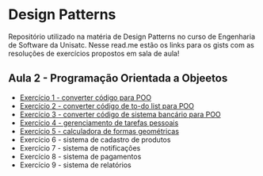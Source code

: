 # Design Patterns
Repositório utilizado na matéria de Design Patterns no curso de Engenharia de Software da Unisatc. Nesse read.me estão os links para os gists com as resoluções de exercícios propostos em sala de aula!

## Aula 2 - Programação Orientada a Objeetos

* [Exercício 1 - converter código para POO](https://gist.github.com/ardnaile/092fb0b757b1261a7c9e32ac6f0e3788)
* [Exercício 2 - converter código de to-do list para POO](https://gist.github.com/ardnaile/054796a2a6926fffddcee2f220f0a633)
* [Exercício 3 - converter código de sistema bancário para POO](https://gist.github.com/ardnaile/76cc215d67fd9143a6f134bd3281c01a)
* [Exercício 4 - gerenciamento de tarefas pessoais](https://gist.github.com/ardnaile/1d901d5246690d64c304639ef600e7ae)
* [Exercício 5 - calculadora de formas geométricas](https://gist.github.com/ardnaile/d0b583a1fefb4149904314f5b612c988)
* Exercício 6 - sistema de cadastro de produtos
* Exercício 7 - sistema de notificações
* Exercício 8 - sistema de pagamentos
* Exercício 9 - sistema de relatórios
